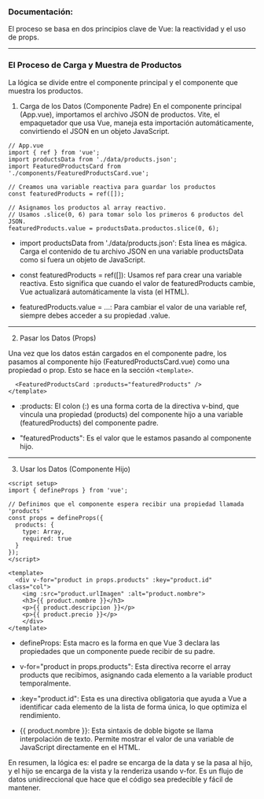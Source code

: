 ### Documentación:
 El proceso se basa en dos principios clave de Vue: la reactividad y el uso de props.
  
---
### El Proceso de Carga y Muestra de Productos
La lógica se divide entre el componente principal y el componente que muestra los productos.

1. Carga de los Datos (Componente Padre)
En el componente principal (App.vue), importamos el archivo JSON de productos. Vite, el empaquetador que usa Vue, maneja esta importación automáticamente, convirtiendo el JSON en un objeto JavaScript.

```
// App.vue
import { ref } from 'vue';
import productsData from './data/products.json';
import FeaturedProductsCard from './components/FeaturedProductsCard.vue';

// Creamos una variable reactiva para guardar los productos
const featuredProducts = ref([]);

// Asignamos los productos al array reactivo.
// Usamos .slice(0, 6) para tomar solo los primeros 6 productos del JSON.
featuredProducts.value = productsData.productos.slice(0, 6);
```

- import productsData from './data/products.json': Esta línea es mágica. Carga el contenido de tu archivo JSON en una variable productsData como si fuera un objeto de JavaScript.

- const featuredProducts = ref([]): Usamos ref para crear una variable reactiva. Esto significa que cuando el valor de featuredProducts cambie, Vue actualizará automáticamente la vista (el HTML).

- featuredProducts.value = ...: Para cambiar el valor de una variable ref, siempre debes acceder a su propiedad .value.

---

2. Pasar los Datos (Props)

Una vez que los datos están cargados en el componente padre, los pasamos al componente hijo (FeaturedProductsCard.vue) como una propiedad o prop. Esto se hace en la sección ```<template>```.

```<template>
  <FeaturedProductsCard :products="featuredProducts" />
</template>
```

- :products: El colon (:) es una forma corta de la directiva v-bind, que vincula una propiedad (products) del componente hijo a una variable (featuredProducts) del componente padre.

- "featuredProducts": Es el valor que le estamos pasando al componente hijo.

---

3. Usar los Datos (Componente Hijo)

```// FeaturedProductsCard.vue
<script setup>
import { defineProps } from 'vue';

// Definimos que el componente espera recibir una propiedad llamada 'products'
const props = defineProps({
  products: {
    type: Array,
    required: true
  }
});
</script>

<template>
  <div v-for="product in props.products" :key="product.id" class="col">
    <img :src="product.urlImagen" :alt="product.nombre">
    <h3>{{ product.nombre }}</h3>
    <p>{{ product.descripcion }}</p>
    <p>{{ product.precio }}</p>
    </div>
</template>
```

- defineProps: Esta macro es la forma en que Vue 3 declara las propiedades que un componente puede recibir de su padre.

- v-for="product in props.products": Esta directiva recorre el array products que recibimos, asignando cada elemento a la variable product temporalmente.

- :key="product.id": Esta es una directiva obligatoria que ayuda a Vue a identificar cada elemento de la lista de forma única, lo que optimiza el rendimiento.

- {{ product.nombre }}: Esta sintaxis de doble bigote se llama interpolación de texto. Permite mostrar el valor de una variable de JavaScript directamente en el HTML.

En resumen, la lógica es: el padre se encarga de la data y se la pasa al hijo, y el hijo se encarga de la vista y la renderiza usando v-for. Es un flujo de datos unidireccional que hace que el código sea predecible y fácil de mantener.
